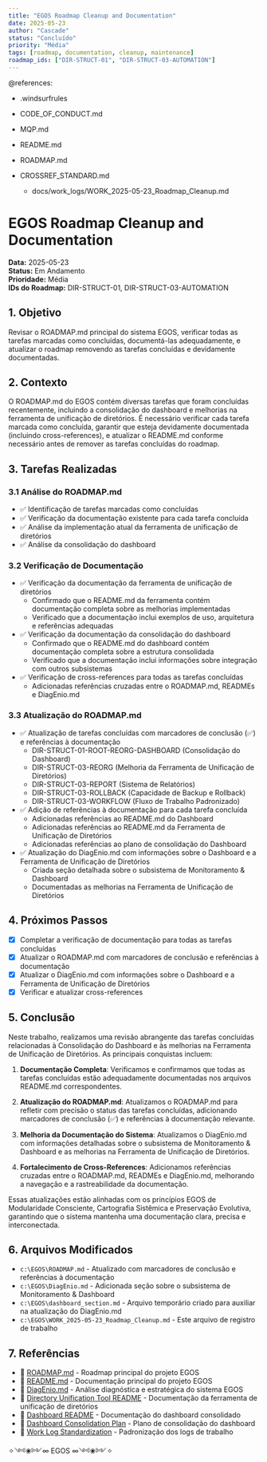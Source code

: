 ```yaml
---
title: "EGOS Roadmap Cleanup and Documentation"
date: 2025-05-23
author: "Cascade"
status: "Concluído"
priority: "Média"
tags: [roadmap, documentation, cleanup, maintenance]
roadmap_ids: ["DIR-STRUCT-01", "DIR-STRUCT-03-AUTOMATION"]
---
```


@references:
- .windsurfrules
- CODE_OF_CONDUCT.md
- MQP.md
- README.md
- ROADMAP.md
- CROSSREF_STANDARD.md

  - docs/work_logs/WORK_2025-05-23_Roadmap_Cleanup.md

# EGOS Roadmap Cleanup and Documentation

**Data:** 2025-05-23  
**Status:** Em Andamento  
**Prioridade:** Média  
**IDs do Roadmap:** DIR-STRUCT-01, DIR-STRUCT-03-AUTOMATION

## 1. Objetivo

Revisar o ROADMAP.md principal do sistema EGOS, verificar todas as tarefas marcadas como concluídas, documentá-las adequadamente, e atualizar o roadmap removendo as tarefas concluídas e devidamente documentadas.

## 2. Contexto

O ROADMAP.md do EGOS contém diversas tarefas que foram concluídas recentemente, incluindo a consolidação do dashboard e melhorias na ferramenta de unificação de diretórios. É necessário verificar cada tarefa marcada como concluída, garantir que esteja devidamente documentada (incluindo cross-references), e atualizar o README.md conforme necessário antes de remover as tarefas concluídas do roadmap.

## 3. Tarefas Realizadas

### 3.1 Análise do ROADMAP.md
- ✅ Identificação de tarefas marcadas como concluídas
- ✅ Verificação da documentação existente para cada tarefa concluída
- ✅ Análise da implementação atual da ferramenta de unificação de diretórios
- ✅ Análise da consolidação do dashboard

### 3.2 Verificação de Documentação
- ✅ Verificação da documentação da ferramenta de unificação de diretórios
  - Confirmado que o README.md da ferramenta contém documentação completa sobre as melhorias implementadas
  - Verificado que a documentação inclui exemplos de uso, arquitetura e referências adequadas
- ✅ Verificação da documentação da consolidação do dashboard
  - Confirmado que o README.md do dashboard contém documentação completa sobre a estrutura consolidada
  - Verificado que a documentação inclui informações sobre integração com outros subsistemas
- ✅ Verificação de cross-references para todas as tarefas concluídas
  - Adicionadas referências cruzadas entre o ROADMAP.md, READMEs e DiagEnio.md

### 3.3 Atualização do ROADMAP.md
- ✅ Atualização de tarefas concluídas com marcadores de conclusão (✅) e referências à documentação
  - DIR-STRUCT-01-ROOT-REORG-DASHBOARD (Consolidação do Dashboard)
  - DIR-STRUCT-03-REORG (Melhoria da Ferramenta de Unificação de Diretórios)
  - DIR-STRUCT-03-REPORT (Sistema de Relatórios)
  - DIR-STRUCT-03-ROLLBACK (Capacidade de Backup e Rollback)
  - DIR-STRUCT-03-WORKFLOW (Fluxo de Trabalho Padronizado)
- ✅ Adição de referências à documentação para cada tarefa concluída
  - Adicionadas referências ao README.md do Dashboard
  - Adicionadas referências ao README.md da Ferramenta de Unificação de Diretórios
  - Adicionadas referências ao plano de consolidação do Dashboard
- ✅ Atualização do DiagEnio.md com informações sobre o Dashboard e a Ferramenta de Unificação de Diretórios
  - Criada seção detalhada sobre o subsistema de Monitoramento & Dashboard
  - Documentadas as melhorias na Ferramenta de Unificação de Diretórios

## 4. Próximos Passos

- [x] Completar a verificação de documentação para todas as tarefas concluídas
- [x] Atualizar o ROADMAP.md com marcadores de conclusão e referências à documentação
- [x] Atualizar o DiagEnio.md com informações sobre o Dashboard e a Ferramenta de Unificação de Diretórios
- [x] Verificar e atualizar cross-references

## 5. Conclusão

Neste trabalho, realizamos uma revisão abrangente das tarefas concluídas relacionadas à Consolidação do Dashboard e às melhorias na Ferramenta de Unificação de Diretórios. As principais conquistas incluem:

1. **Documentação Completa**: Verificamos e confirmamos que todas as tarefas concluídas estão adequadamente documentadas nos arquivos README.md correspondentes.

2. **Atualização do ROADMAP.md**: Atualizamos o ROADMAP.md para refletir com precisão o status das tarefas concluídas, adicionando marcadores de conclusão (✅) e referências à documentação relevante.

3. **Melhoria da Documentação do Sistema**: Atualizamos o DiagEnio.md com informações detalhadas sobre o subsistema de Monitoramento & Dashboard e as melhorias na Ferramenta de Unificação de Diretórios.

4. **Fortalecimento de Cross-References**: Adicionamos referências cruzadas entre o ROADMAP.md, READMEs e DiagEnio.md, melhorando a navegação e a rastreabilidade da documentação.

Essas atualizações estão alinhadas com os princípios EGOS de Modularidade Consciente, Cartografia Sistêmica e Preservação Evolutiva, garantindo que o sistema mantenha uma documentação clara, precisa e interconectada.

## 6. Arquivos Modificados

- `c:\EGOS\ROADMAP.md` - Atualizado com marcadores de conclusão e referências à documentação
- `c:\EGOS\DiagEnio.md` - Adicionada seção sobre o subsistema de Monitoramento & Dashboard
- `c:\EGOS\dashboard_section.md` - Arquivo temporário criado para auxiliar na atualização do DiagEnio.md
- `c:\EGOS\WORK_2025-05-23_Roadmap_Cleanup.md` - Este arquivo de registro de trabalho

## 7. Referências

<!-- crossref_block:start -->
- 🔗 [ROADMAP.md](C:\EGOS\ROADMAP.md) - Roadmap principal do projeto EGOS
- 🔗 [README.md](C:\EGOS\README.md) - Documentação principal do projeto EGOS
- 🔗 [DiagEnio.md](C:\EGOS\DiagEnio.md) - Análise diagnóstica e estratégica do sistema EGOS
- 🔗 [Directory Unification Tool README](C:\EGOS\scripts\maintenance\directory_unification\README.md) - Documentação da ferramenta de unificação de diretórios
- 🔗 [Dashboard README](C:\EGOS\apps\dashboard\README.md) - Documentação do dashboard consolidado
- 🔗 [Dashboard Consolidation Plan](C:\EGOS\WORK_2025-05-23_Dashboard_Consolidation.md) - Plano de consolidação do dashboard
- 🔗 [Work Log Standardization](C:\EGOS\WORK_2025-05-23_Work_Log_Standardization.md) - Padronização dos logs de trabalho
<!-- crossref_block:end -->

✧༺❀༻∞ EGOS ∞༺❀༻✧